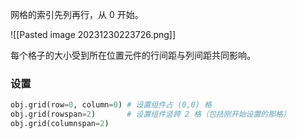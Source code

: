 网格的索引先列再行，从 0 开始。

![[Pasted image 20231230223726.png]]

每个格子的大小受到所在位置元件的行间距与列间距共同影响。

### 设置

```python
obj.grid(row=0, column=0) # 设置组件占 (0,0) 格
obj.grid(rowspan=2)       # 设置组件竖跨 2 格（包括刚开始设置的那格）
obj.grid(columnspan=2)
```

